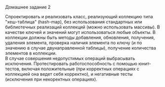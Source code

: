 Домашнее задание 2

Спроектировать и реализовать класс, реализующий коллекцию типа "хеш-таблица" (hash-map), без использования стандартных или библиотечных реализаций коллекций (можно использовать массивы). В качестве ключей и значений могут использоваться любые объекты. 
В коллекции должны быть методы добавления, обновления, получения, удаления элемента, проверка наличия элемента по ключу (и по значению в случае двунаправленной таблицы), получение количества элементов в коллекции.  
В случае совершения недопустимых операций выбрасывать исключения. 
Протестировать работоспособность с помощью юнит-тестов, включая положительные (при корректных операциях с коллекцией она ведет себя корректно), и негативные тесты (исключения при некоректных операциях).
